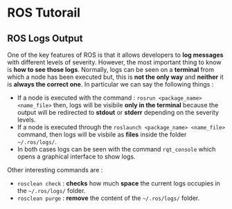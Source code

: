 # ROS Tutorail
## ROS Logs Output
One of the key features of ROS is that it allows developers to **log messages** with different levels of severity. However, the most important thing to know is **how to see those logs**. Normally, logs can be seen on a **terminal** from which a node has been executed but, this is **not the only way** and **neither** it is **always the correct one**. 
In particular we can say the following things :
-  If a node is executed with the command : `rosrun <package_name> <name_file>` then, logs will be visibile **only in the terminal** because the output will be redirected to **stdout** or **stderr** depending on the severity levels.
- If a node is executed through the `roslaunch <package_name> <name_file>` command, then logs will be visbile as **files** inside the folder `~/.ros/logs/`.
- In both cases logs can be seen with the command `rqt_console` which opens a graphical interface to show logs.

Other interesting commands are :
- `rosclean check` : **checks** how much **space** the current logs occupies in the `~/.ros/logs/` folder.
- `rosclean purge` : **remove** the content of the `~/.ros/logs/` folder.